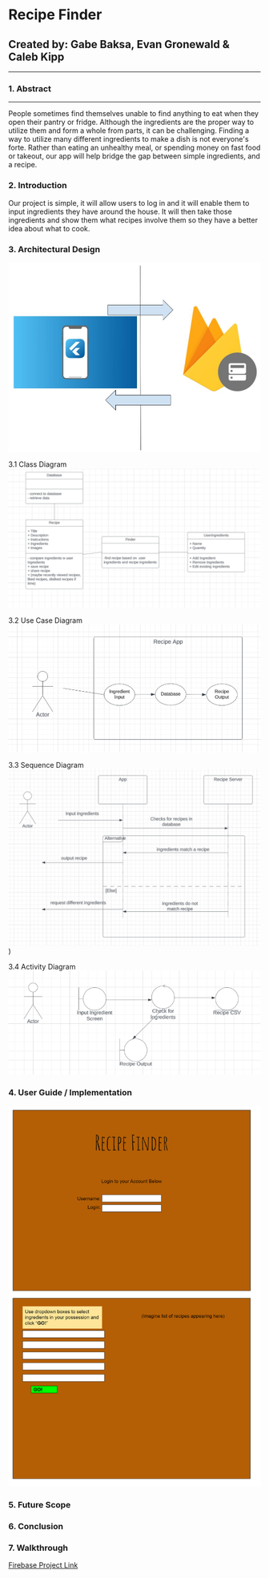 # **Recipe Finder**
## Created by: Gabe Baksa, Evan Gronewald & Caleb Kipp
___
### 1. Abstract
___
People sometimes find themselves unable to find anything to eat when they open their pantry or fridge. Although the ingredients are the proper way to utilize them and form a whole from parts, it can be challenging. Finding a way to utilize many different ingredients to make a dish is not everyone's forte. Rather than eating an unhealthy meal, or spending money on fast food or takeout, our app will help bridge the gap between simple ingredients, and a recipe.
### 2. Introduction
Our project is simple, it will allow users to log in and it will enable them to input ingredients they have around the house. It will then take  those ingredients and show them what recipes involve them so they have a better idea about what to cook.
### 3. Architectural Design
![Architecture.jpg](https://github.com/EvanGrone/RecipeApp/blob/main/UpdatedArchitecture.jpg)

3.1 Class Diagram
![Class.png](https://github.com/EvanGrone/RecipeApp/blob/main/Check%202%20Class.png)

3.2 Use Case Diagram
![Case.png](https://github.com/EvanGrone/RecipeApp/blob/main/Check%202%20Use%20Case.png)

3.3 Sequence Diagram
![Sequence.png](https://github.com/EvanGrone/RecipeApp/blob/main/Check%202%20Sequence.png))

3.4 Activity Diagram
![Activity Diagram.png](https://github.com/EvanGrone/RecipeApp/blob/main/Check%202%20Collaboration.png)

### 4. User Guide / Implementation
![UserInterface](https://github.com/EvanGrone/RecipeApp/blob/main/download.jpg)
### 5. Future Scope
### 6. Conclusion
### 7. Walkthrough

[Firebase Project Link](https://console.firebase.google.com/u/0/project/recipeapp-98710/overview?utm_source=welcome&utm_medium=email&utm_campaign=welcome_2021_CTA_A)

